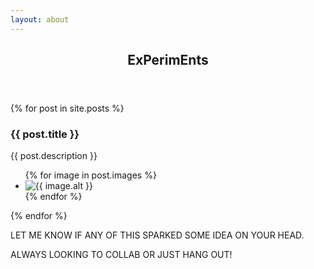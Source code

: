 ```yaml
---
layout: about
---
```


<section title="Experiments" id="experiments">
    <header>
        <h2 class="titulo-bloco">ExPerimEnts</h2>
    </header>
    <div id="bloco-work">
        {% for post in site.posts %}
        <article>
            <h3>{{ post.title }}</h3>
            <p>{{ post.description }}</p>
            <ul>
                {% for image in post.images %}
                <li><img data-src="{{ image.url }}" alt="{{ image.alt }}"></li>
                {% endfor %}
            </ul>
        </article>
        {% endfor %}
    </div>
    <footer>
        <p>LET ME KNOW IF ANY OF THIS SPARKED SOME IDEA ON YOUR HEAD.</p>
        <p>ALWAYS LOOKING TO COLLAB OR JUST HANG OUT!</p>
    </footer>
</section>